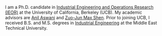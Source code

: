 I am a Ph.D. candidate in [Industrial Engineering and Operations Research (IEOR)](https://ieor.berkeley.edu/) at the University of California, Berkeley (UCB). My academic advisors are [Anil Aswani](https://aswani.ieor.berkeley.edu/) and [Zuo-Jun Max Shen](https://shen.ieor.berkeley.edu/). Prior to joining UCB, I received B.S. and M.S. degrees in [Industrial Engineering](https://ie.metu.edu.tr/) at the Middle East Technical University. 
